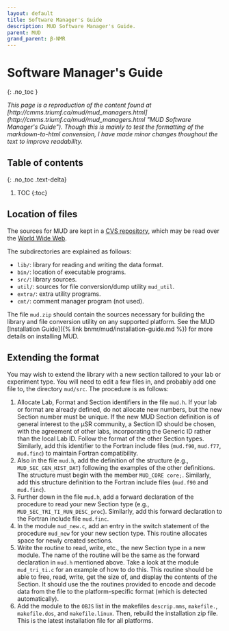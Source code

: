 ```yaml
---
layout: default
title: Software Manager's Guide
description: MUD Software Manager's Guide.
parent: MUD
grand_parent: β-NMR
---
```


# Software Manager's Guide
{: .no_toc }

<i>
This page is a reproduction of the content found at
[http://cmms.triumf.ca/mud/mud_managers.html](http://cmms.triumf.ca/mud/mud_managers.html "MUD Software Manager's Guide").
Though this is mainly to test the formatting of the markdown-to-html convension,
I have made minor changes thoughout the text to improve readability.
</i>

## Table of contents
{: .no_toc .text-delta}

1. TOC
{:toc}

## Location of files

The sources for MUD are kept in a [CVS repository],
which may be read over the [World Wide Web].

The subdirectories are explained as follows:

- `lib/`: library for reading and writing the data format.
- `bin/`: location of executable programs.
- `src/`: library sources.
- `util/`: sources for file conversion/dump utility `mud_util`.
- `extra/`: extra utility programs.
- `cmt/`: comment manager program (not used). 

The file `mud.zip` should contain the
sources necessary for building the library and
file conversion utility on any supported platform.
See the MUD
[Installation Guide]({% link bnmr/mud/installation-guide.md %})
for more details on installing MUD.

## Extending the format

You may wish to extend the library with a
new section tailored to your lab or experiment type.
You will need to edit a few files in, and probably add one file to,
the directory `mud/src`.
The procedure is as follows:

1. Allocate Lab, Format and Section identifiers in the file `mud.h`.
   If your lab or format are already defined, do not allocate new numbers,
   but the new Section number must be unique. If the new MUD Section definition
   is of general interest to the µSR community, a Section ID should be chosen,
   with the agreement of other labs,
   incorporating the Generic ID rather than the local Lab ID.
   Follow the format of the other Section types.
   Similarly, add this identifier to the Fortran include files
   (`mud.f90`, `mud.f77`, `mud.finc`) to maintain Fortran compatibility.
2. Also in the file `mud.h`, add the definition of the structure
   (e.g., `MUD_SEC_GEN_HIST_DAT`)
   following the examples of the other definitions.
   The structure must begin with the member `MUD_CORE core;`.
   Similarly, add this structure definition to the Fortran include files
   (`mud.f90` and `mud.finc`).
3. Further down in the file `mud.h`,
   add a forward declaration of the procedure to read your new Section type
   (e.g., `MUD_SEC_TRI_TI_RUN_DESC_proc`).
   Similarly, add this forward declaration to
   the Fortran include file `mud.finc`.
4. In the module `mud_new.c`, add an entry in the switch statement of the
   procedure `mud_new` for your new section type.
   This routine allocates space for newly created sections.
5. Write the routine to read, write, etc., the new Section type in a new module.
   The name of the routine will be the same as the forward declaration in
   `mud.h` mentioned above.
   Take a look at the module `mud_tri_ti.c` for an example of how to do this.
   This routine should be able to free, read, write, get the size of,
   and display the contents of the Section.
   It should use the the routines provided to encode and decode data from the
   file to the platform-specific format (which is detected automatically).
6. Add the module to the `OBJS` list in the makefiles
   `descrip.mms`, `makefile.`, `makefile.dos`, and `makefile.linux`.
   Then, rebuild the installation zip file.
   This is the latest installation file for all platforms.

[CVS repository]: https://dasdevpc2.triumf.ca/cgi-bin/cvsweb.cgi/mud/?cvsroot=MUSR
[World Wide Web]: https://en.wikipedia.org/wiki/World_Wide_Web
